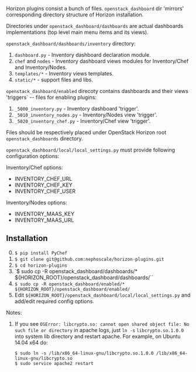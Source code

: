 Horizon plugins consist a bunch of files. `openstack_dashboard` dir 'mirrors' corresponding directory structure of Horizon installation.

Directories under `openstack_dashboard/dashboards` are actual dashboards implementations (top level main menu items and its views).

`openstack_dashboard/dashboards/inventory` directory:

1. `dashboard.py` - Inventory dashboard declaration module.
2. `chef` and `nodes` - Inventory dashboard views modules for Inventory/Chef and Inventory/Nodes.
3. `templates/*` - Inventory views templates.
4. `static/*` - support files and libs.

`openstack_dashboard/enabled` direcoty contains dashboards and their views 'triggers` -- files for enabling plugins:

1. `_5000_inventory.py` - Inventory dashboard 'trigger'.
2. `_5010_inventory_nodes.py` - Inventory/Nodes view 'trigger'.
3. `_5020_inventory_chef.py` - Inventory/Chef view 'trigger'.

Files should be respectively placed under OpenStack Horizon root `openstack_dashboards` directory.

`openstack_dashboard/local/local_settings.py` must provide following configuration options:


Inventory/Chef options:

- INVENTORY_CHEF_URL
- INVENTORY_CHEF_KEY
- INVENTORY_CHEF_USER


Inventory/Nodes options:

- INVENTORY_MAAS_KEY
- INVENTORY_MAAS_URL

## Installation

0. `$ pip install PyChef`
1. `$ git clone git@github.com:nephoscale/horizon-plugins.git`
2. `$ cd horizon-plugins`
3. `$ sudo cp -R openstack_dashboard/dashboards/* ${HORIZON_ROOT}/openstack_dashboard/dashboards/``
4. `$ sudo cp -R openstack_dashboard/enabled/* ${HORIZON_ROOT}/openstack_dashboard/enabled/`
5. Edit `${HORIZON_ROOT}/openstack_dashboard/local/local_settings.py` and add/edit required config options.

Notes:
1. If you see `OSError: libcrypto.so: cannot open shared object file: No such file or directory` in apache logs, 
   just `ln -s` `libcrypto.so.1.0.0` into system lib directory and restart apache. For example, on Ubuntu 14.04 x64 do:
   ```
   $ sudo ln -s /lib/x86_64-linux-gnu/libcrypto.so.1.0.0 /lib/x86_64-linux-gnu/libcrypto.so
   $ sudo service apache2 restart 
   ```
